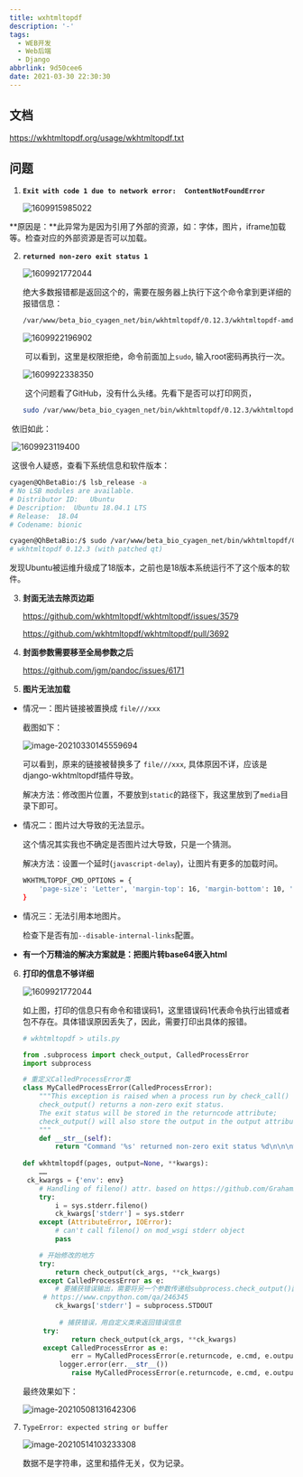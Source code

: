 ```yaml
---
title: wxhtmltopdf
description: '-'
tags:
  - WEB开发
  - Web后端
  - Django
abbrlink: 9d50cee6
date: 2021-03-30 22:30:30
---
```






## 文档

https://wkhtmltopdf.org/usage/wkhtmltopdf.txt





## 问题

1. **`Exit with code 1 due to network error:  ContentNotFoundError`**

   ![1609915985022](http://blog.cdn.ionluo.cn/blog/1609915985022.png)

​	**原因是：**此异常为是因为引用了外部的资源，如：字体，图片，iframe加载等。检查对应的外部资源是否可以加载。



2. **`returned non-zero exit status 1`**

   ![1609921772044](http://blog.cdn.ionluo.cn/blog/1609921772044.png)

   绝大多数报错都是返回这个的，需要在服务器上执行下这个命令拿到更详细的报错信息：

   ```bash
   /var/www/beta_bio_cyagen_net/bin/wkhtmltopdf/0.12.3/wkhtmltopdf-amd64 --enable-local-file-access --encoding utf8 --footer-html /tmp/wkhtmltopdfNy5zuH.html --header-html /tmp/wkhtmltopdfGmy8DK.html --margin-bottom 10 --margin-top 16 --margin-bottom 10 --margin-top 15 --page-size A3 --quiet False /tmp/wkhtmltopdfRBSsIs.html -
   ```
   
   ![1609922196902](http://blog.cdn.ionluo.cn/blog/1609922196902.png)
   
   ​	可以看到，这里是权限拒绝，命令前面加上`sudo`, 输入root密码再执行一次。
   
   ![1609922338350](http://blog.cdn.ionluo.cn/blog/1609922338350.png)
   
   ​	这个问题看了GitHub，没有什么头绪。先看下是否可以打印网页，
   
   ```bash
   sudo /var/www/beta_bio_cyagen_net/bin/wkhtmltopdf/0.12.3/wkhtmltopdf-amd64 'https://www.baidu.com' /tmp/baidu.pdf
   ```
   
   

​	依旧如此：

​	![1609923119400](http://blog.cdn.ionluo.cn/blog/1609923119400.png)

​	这很令人疑惑，查看下系统信息和软件版本：

```bash
cyagen@QhBetaBio:/$ lsb_release -a 
# No LSB modules are available.
# Distributor ID:	Ubuntu
# Description:	Ubuntu 18.04.1 LTS
# Release:	18.04
# Codename:	bionic

cyagen@QhBetaBio:/$ sudo /var/www/beta_bio_cyagen_net/bin/wkhtmltopdf/0.12.3/wkhtmltopdf-amd64 --version
# wkhtmltopdf 0.12.3 (with patched qt)
```

​	发现Ubuntu被运维升级成了18版本，之前也是18版本系统运行不了这个版本的软件。





3. **封面无法去除页边距**

   https://github.com/wkhtmltopdf/wkhtmltopdf/issues/3579

   https://github.com/wkhtmltopdf/wkhtmltopdf/pull/3692

   

4. **封面参数需要移至全局参数之后**

   https://github.com/jgm/pandoc/issues/6171





5. **图片无法加载**

- 情况一：图片链接被置换成 `file///xxx`

  截图如下：

  ![image-20210330145559694](http://blog.cdn.ionluo.cn/blog/image-20210330145559694.png)

  可以看到，原来的链接被替换多了 `file///xxx`, 具体原因不详，应该是django-wkhtmltopdf插件导致。

  解决方法：修改图片位置，不要放到`static`的路径下，我这里放到了`media`目录下即可。

- 情况二：图片过大导致的无法显示。

  这个情况其实我也不确定是否图片过大导致，只是一个猜测。

  解决方法：设置一个延时(`javascript-delay`)，让图片有更多的加载时间。

  ```bash
  WKHTMLTOPDF_CMD_OPTIONS = {
      'page-size': 'Letter', 'margin-top': 16, 'margin-bottom': 10, 'javascript-delay': 1000,
  }
  ```

- 情况三：无法引用本地图片。

  检查下是否有加`--disable-internal-links`配置。

- **有一个万精油的解决方案就是：把图片转base64嵌入html**



6. **打印的信息不够详细**

   ![1609921772044](http://blog.cdn.ionluo.cn/blog/1609921772044.png)

   如上图，打印的信息只有命令和错误码1，这里错误码1代表命令执行出错或者包不存在。具体错误原因丢失了，因此，需要打印出具体的报错。

   ```python
   # wkhtmltopdf > utils.py
   
   from .subprocess import check_output, CalledProcessError
   import subprocess
   
   # 重定义CalledProcessError类
   class MyCalledProcessError(CalledProcessError):
       """This exception is raised when a process run by check_call() or
       check_output() returns a non-zero exit status.
       The exit status will be stored in the returncode attribute;
       check_output() will also store the output in the output attribute.
       """
       def __str__(self):
           return "Command '%s' returned non-zero exit status %d\n\n\n%s" % (self.cmd, self.returncode, self.output)
       
   def wkhtmltopdf(pages, output=None, **kwargs):
       ……
   	ck_kwargs = {'env': env}
       # Handling of fileno() attr. based on https://github.com/GrahamDumpleton/mod_wsgi/issues/85
       try:
           i = sys.stderr.fileno()
           ck_kwargs['stderr'] = sys.stderr
       except (AttributeError, IOError):
           # can't call fileno() on mod_wsgi stderr object
           pass
   
       # 开始修改的地方
       try:
           return check_output(ck_args, **ck_kwargs)
       except CalledProcessError as e:
           # 要捕获错误输出，需要将另一个参数传递给subprocess.check_output()函数。您需要设置stderr=subprocess.STDOUT。这将把stderr输出传送到e.output。
       	# https://www.cnpython.com/qa/246345
           ck_kwargs['stderr'] = subprocess.STDOUT
           
         	# 捕获错误，用自定义类来返回错误信息
        try:
               return check_output(ck_args, **ck_kwargs)
        except CalledProcessError as e:
               err = MyCalledProcessError(e.returncode, e.cmd, e.output)
            logger.error(err.__str__())
               raise MyCalledProcessError(e.returncode, e.cmd, e.output)
   ```
   
   
   
   最终效果如下：
   
   ![image-20210508131642306](http://blog.cdn.ionluo.cn/blog/image-20210508131642306.png)

7. `TypeError: expected string or buffer`

   ![image-20210514103233308](http://blog.cdn.ionluo.cn/blog/image-20210514103233308.png)

   数据不是字符串，这里和插件无关，仅为记录。